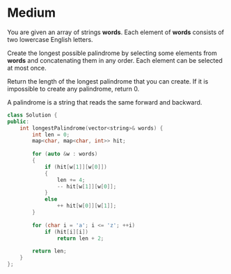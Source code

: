 # Medium

You are given an array of strings **words**. Each element of **words** consists of two lowercase English letters.

Create the longest possible palindrome by selecting some elements from **words** and concatenating them in any order. Each element can be selected at most once.

Return the length of the longest palindrome that you can create. If it is impossible to create any palindrome, return 0.

A palindrome is a string that reads the same forward and backward.

```cpp
class Solution {
public:
    int longestPalindrome(vector<string>& words) {
        int len = 0;
        map<char, map<char, int>> hit;
        
        for (auto &w : words)
        {
            if (hit[w[1]][w[0]])
            {
                len += 4;
                -- hit[w[1]][w[0]];
            }
            else
                ++ hit[w[0]][w[1]];
        }
        
        for (char i = 'a'; i <= 'z'; ++i)
            if (hit[i][i])
                return len + 2;
        
        return len;
    }
};
```

